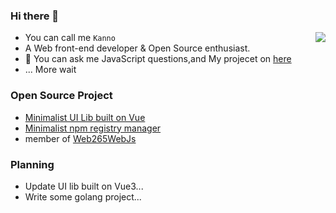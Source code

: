 
### Hi there 👋

<!--
**Miayawlr/MiayaWlr** is a ✨ _special_ ✨ repository because its `README.md` (this file) appears on your GitHub profile.
-->

<img src="https://github-readme-stats.vercel.app/api/top-langs/?username=XeryYue&layout=compact&hide=html,css,vue,c%2B%2B,smarty)](https://github.com/anuraghazra/github-readme-stats" align="right" />

- You can call me `Kanno`
- A Web front-end developer & Open Source enthusiast.
- 💬 You can ask me JavaScript questions,and My projecet on [here](mailto:812137533@qq.com)
- ... More wait



### Open Source Project

- [Minimalist UI Lib built on Vue](https://github.com/fay-org/fect)
- [Minimalist npm registry manager](https://github.com/XeryYue/grm)
- member of [Web265WebJs](https://github.com/numberwolf/h265web.js) 

### Planning
- Update UI lib built on Vue3...
- Write some golang project...
